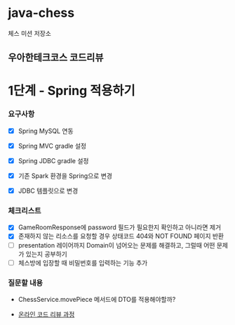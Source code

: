# java-chess

체스 미션 저장소

## 우아한테크코스 코드리뷰

# 1단계 - Spring 적용하기 
### 요구사항
- [x] Spring MySQL 연동
- [x] Spring MVC gradle 설정
- [x] Spring JDBC gradle 설정
- [x] 기존 Spark 환경을 Spring으로 변경
- [x] JDBC 템플릿으로 변경


### 체크리스트

- [x] GameRoomResponse에 password 필드가 필요한지 확인하고 아니라면 제거 
- [x] 존재하지 않는 리소스를 요청할 경우 상태코드 404와 NOT FOUND 페이지 반환
- [ ] presentation 레이어까지 Domain이 넘어오는 문제를 해결하고, 그럴때 어떤 문제가 있는지 공부하기
- [ ] 체스방에 입장할 때 비밀번호를 입력하는 기능 추가

### 질문할 내용
- ChessService.movePiece 메서드에 DTO를 적용해야할까? 

- [온라인 코드 리뷰 과정](https://github.com/woowacourse/woowacourse-docs/blob/master/maincourse/README.md)
